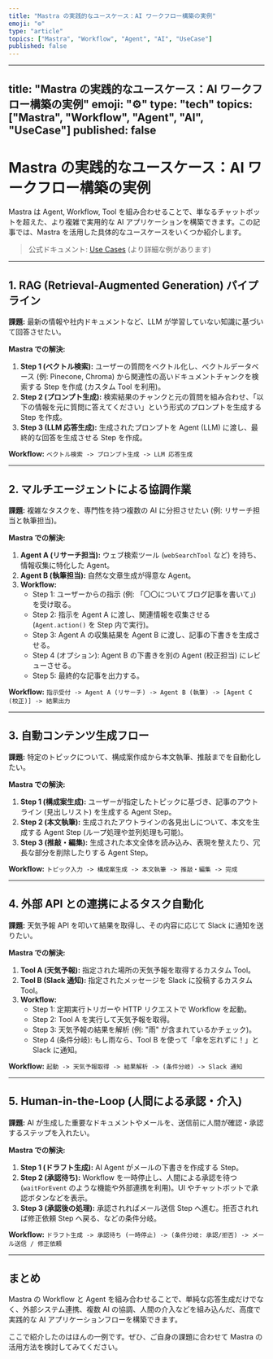 ```yaml
---
title: "Mastra の実践的なユースケース：AI ワークフロー構築の実例"
emoji: "⚙️"
type: "article"
topics: ["Mastra", "Workflow", "Agent", "AI", "UseCase"]
published: false
---
```


---
title: "Mastra の実践的なユースケース：AI ワークフロー構築の実例"
emoji: "⚙️"
type: "tech"
topics: ["Mastra", "Workflow", "Agent", "AI", "UseCase"]
published: false
---

# Mastra の実践的なユースケース：AI ワークフロー構築の実例

Mastra は Agent, Workflow, Tool を組み合わせることで、単なるチャットボットを超えた、より複雑で実用的な AI アプリケーションを構築できます。この記事では、Mastra を活用した具体的なユースケースをいくつか紹介します。

> 公式ドキュメント: [Use Cases](https://mastra.ai/ja/docs/use-cases) (より詳細な例があります)

---

## 1. RAG (Retrieval-Augmented Generation) パイプライン

**課題:** 最新の情報や社内ドキュメントなど、LLM が学習していない知識に基づいて回答させたい。

**Mastra での解決:**

1.  **Step 1 (ベクトル検索):** ユーザーの質問をベクトル化し、ベクトルデータベース (例: Pinecone, Chroma) から関連性の高いドキュメントチャンクを検索する Step を作成 (カスタム Tool を利用)。
2.  **Step 2 (プロンプト生成):** 検索結果のチャンクと元の質問を組み合わせ、「以下の情報を元に質問に答えてください」という形式のプロンプトを生成する Step を作成。
3.  **Step 3 (LLM 応答生成):** 生成されたプロンプトを Agent (LLM) に渡し、最終的な回答を生成させる Step を作成。

**Workflow:** `ベクトル検索 -> プロンプト生成 -> LLM 応答生成`

---

## 2. マルチエージェントによる協調作業

**課題:** 複雑なタスクを、専門性を持つ複数の AI に分担させたい (例: リサーチ担当と執筆担当)。

**Mastra での解決:**

1.  **Agent A (リサーチ担当):** ウェブ検索ツール (`webSearchTool` など) を持ち、情報収集に特化した Agent。
2.  **Agent B (執筆担当):** 自然な文章生成が得意な Agent。
3.  **Workflow:**
    *   Step 1: ユーザーからの指示 (例: 「〇〇についてブログ記事を書いて」) を受け取る。
    *   Step 2: 指示を Agent A に渡し、関連情報を収集させる (`Agent.action()` を Step 内で実行)。
    *   Step 3: Agent A の収集結果を Agent B に渡し、記事の下書きを生成させる。
    *   Step 4 (オプション): Agent B の下書きを別の Agent (校正担当) にレビューさせる。
    *   Step 5: 最終的な記事を出力する。

**Workflow:** `指示受付 -> Agent A (リサーチ) -> Agent B (執筆) -> [Agent C (校正)] -> 結果出力`

---

## 3. 自動コンテンツ生成フロー

**課題:** 特定のトピックについて、構成案作成から本文執筆、推敲までを自動化したい。

**Mastra での解決:**

1.  **Step 1 (構成案生成):** ユーザーが指定したトピックに基づき、記事のアウトライン (見出しリスト) を生成する Agent Step。
2.  **Step 2 (本文執筆):** 生成されたアウトラインの各見出しについて、本文を生成する Agent Step (ループ処理や並列処理も可能)。
3.  **Step 3 (推敲・編集):** 生成された本文全体を読み込み、表現を整えたり、冗長な部分を削除したりする Agent Step。

**Workflow:** `トピック入力 -> 構成案生成 -> 本文執筆 -> 推敲・編集 -> 完成`

---

## 4. 外部 API との連携によるタスク自動化

**課題:** 天気予報 API を叩いて結果を取得し、その内容に応じて Slack に通知を送りたい。

**Mastra での解決:**

1.  **Tool A (天気予報):** 指定された場所の天気予報を取得するカスタム Tool。
2.  **Tool B (Slack 通知):** 指定されたメッセージを Slack に投稿するカスタム Tool。
3.  **Workflow:**
    *   Step 1: 定期実行トリガーや HTTP リクエストで Workflow を起動。
    *   Step 2: Tool A を実行して天気予報を取得。
    *   Step 3: 天気予報の結果を解析 (例: "雨" が含まれているかチェック)。
    *   Step 4 (条件分岐): もし雨なら、Tool B を使って「傘を忘れずに！」と Slack に通知。

**Workflow:** `起動 -> 天気予報取得 -> 結果解析 -> (条件分岐) -> Slack 通知`

---

## 5. Human-in-the-Loop (人間による承認・介入)

**課題:** AI が生成した重要なドキュメントやメールを、送信前に人間が確認・承認するステップを入れたい。

**Mastra での解決:**

1.  **Step 1 (ドラフト生成):** AI Agent がメールの下書きを作成する Step。
2.  **Step 2 (承認待ち):** Workflow を一時停止し、人間による承認を待つ (`waitForEvent` のような機能や外部連携を利用)。UI やチャットボットで承認ボタンなどを表示。
3.  **Step 3 (承認後の処理):** 承認されればメール送信 Step へ進む。拒否されれば修正依頼 Step へ戻る、などの条件分岐。

**Workflow:** `ドラフト生成 -> 承認待ち (一時停止) -> (条件分岐: 承認/拒否) -> メール送信 / 修正依頼`

---

## まとめ

Mastra の Workflow と Agent を組み合わせることで、単純な応答生成だけでなく、外部システム連携、複数 AI の協調、人間の介入などを組み込んだ、高度で実践的な AI アプリケーションフローを構築できます。

ここで紹介したのはほんの一例です。ぜひ、ご自身の課題に合わせて Mastra の活用方法を検討してみてください。
